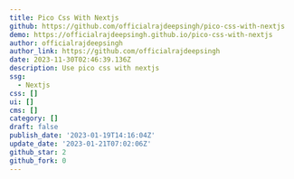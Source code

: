 ```yaml
---
title: Pico Css With Nextjs
github: https://github.com/officialrajdeepsingh/pico-css-with-nextjs
demo: https://officialrajdeepsingh.github.io/pico-css-with-nextjs
author: officialrajdeepsingh
author_link: https://github.com/officialrajdeepsingh
date: 2023-11-30T02:46:39.136Z
description: Use pico css with nextjs
ssg:
  - Nextjs
css: []
ui: []
cms: []
category: []
draft: false
publish_date: '2023-01-19T14:16:04Z'
update_date: '2023-01-21T07:02:06Z'
github_star: 2
github_fork: 0
---
```

